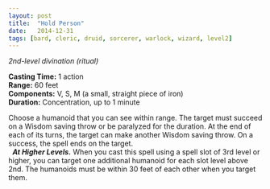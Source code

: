 ```yaml
---
layout: post
title:  "Hold Person"
date:   2014-12-31
tags: [bard, cleric, druid, sorcerer, warlock, wizard, level2]
---
```


_2nd-level divination (ritual)_

**Casting Time:** 1 action  
**Range:** 60 feet  
**Components:** V, S, M (a small, straight piece of iron)  
**Duration:** Concentration, up to 1 minute

Choose a humanoid that you can see within range. The target must succeed on a Wisdom saving throw or be paralyzed for the duration. At the end of each of its turns, the target can make another Wisdom saving throw. On a success, the spell ends on the target.   
&nbsp;&nbsp;_**At Higher Levels.**_ When you cast this spell using a spell slot of 3rd level or higher, you can target one additional humanoid for each slot level above 2nd. The humanoids must be within 30 feet of each other when you target them.
